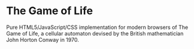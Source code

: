 # The Game of Life

Pure HTML5/JavaScript/CSS implementation for modern browsers of The Game of
Life, a cellular automaton devised by the British mathematician John Horton
Conway in 1970.
